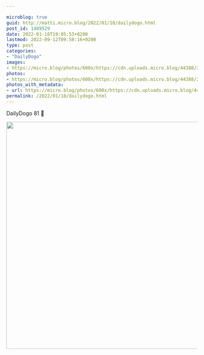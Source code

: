 ```yaml
---

microblog: true
guid: http://matti.micro.blog/2022/01/18/dailydogo.html
post_id: 1489529
date: 2022-01-18T19:05:53+0200
lastmod: 2022-09-12T09:58:16+0200
type: post
categories:
- "DailyDogo"
images:
- https://micro.blog/photos/600x/https://cdn.uploads.micro.blog/44388/2022/0ab888f36f.jpg
photos:
- https://micro.blog/photos/600x/https://cdn.uploads.micro.blog/44388/2022/0ab888f36f.jpg
photos_with_metadata:
- url: https://micro.blog/photos/600x/https://cdn.uploads.micro.blog/44388/2022/0ab888f36f.jpg
permalink: /2022/01/18/dailydogo.html
---
```

DailyDogo 81 🐶

<img src="/media/uploads/2022/0ab888f36f.jpg" width="600" height="600" alt="" />
